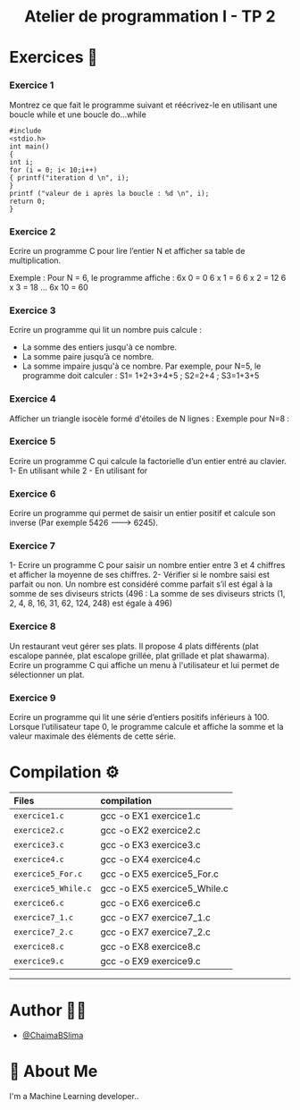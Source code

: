  <h1><p align="center"> Atelier de programmation I - TP 2  </h1></p></font>
 



# Exercices :pushpin:

### Exercice 1 
Montrez ce que fait le programme suivant et réécrivez-le en utilisant une boucle while et une
boucle do…while

```
#include
<stdio.h>
int main()
{
int i;
for (i = 0; i< 10;i++)
{ printf("iteration d \n", i);
}
printf ("valeur de i après la boucle : %d \n", i);
return 0;
}
``` 

### Exercice 2 
Ecrire un programme C pour lire l’entier N et afficher sa table de multiplication.

Exemple :
Pour N = 6, le programme affiche :
6x 0 = 0
6 x 1 = 6
6 x 2 = 12
6 x 3 = 18
...
6x 10 = 60

### Exercice 3 
Ecrire un programme qui lit un nombre puis calcule :
- La somme des entiers jusqu'à ce nombre.
- La somme paire jusqu’à ce nombre.
- La somme impaire jusqu'à ce nombre.
Par exemple, pour N=5, le programme doit calculer :
S1= 1+2+3+4+5 ; S2=2+4 ; S3=1+3+5

### Exercice 4
Afficher un triangle isocèle formé d'étoiles de N lignes :
Exemple pour N=8 :


### Exercice 5 
Ecrire un programme C qui calcule la factorielle d’un entier entré au clavier.
1- En utilisant while
2 - En utilisant for

### Exercice 6 
Ecrire un programme qui permet de saisir un entier positif et calcule son inverse
(Par exemple 5426 ---> 6245).

### Exercice 7 
1- Ecrire un programme C pour saisir un nombre entier entre 3 et 4 chiffres et afficher la
moyenne de ses chiffres.
2- Vérifier si le nombre saisi est parfait ou non.
Un nombre est considéré comme parfait s’il est égal à la somme de ses diviseurs stricts
(496 : La somme de ses diviseurs stricts (1, 2, 4, 8, 16, 31, 62, 124, 248) est égale à 496)

### Exercice 8 
Un restaurant veut gérer ses plats. Il propose 4 plats différents (plat escalope pannée, plat
escalope grillée, plat grillade et plat shawarma).
Ecrire un programme C qui affiche un menu à l'utilisateur et lui permet de sélectionner un
plat.

### Exercice 9
Ecrire un programme qui lit une série d’entiers positifs inférieurs à 100. Lorsque l’utilisateur
tape 0, le programme calcule et affiche la somme et la valeur maximale des éléments de
cette série.


# Compilation :gear:
| Files |  compilation              |
| :-------- |  :------------------------- |
| `exercice1.c` | gcc -o EX1 exercice1.c |
| `exercice2.c` | gcc -o EX2 exercice2.c |
| `exercice3.c` | gcc -o EX3 exercice3.c |
| `exercice4.c` | gcc -o EX4 exercice4.c |
| `exercice5_For.c` | gcc -o EX5 exercice5_For.c |
| `exercice5_While.c` | gcc -o EX5 exercice5_While.c |
| `exercice6.c` | gcc -o EX6 exercice6.c |
| `exercice7_1.c` | gcc -o EX7 exercice7_1.c | 
| `exercice7_2.c` | gcc -o EX7 exercice7_2.c | 
| `exercice8.c` | gcc -o EX8 exercice8.c |
| `exercice9.c` | gcc -o EX9 exercice9.c |

***
# Author :woman_technologist:

- [@ChaimaBSlima](https://github.com/ChaimaBSlima)


# 🚀 About Me
I'm a Machine Learning developer..


